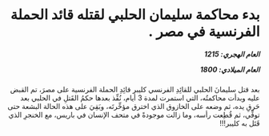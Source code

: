 <h1 dir="rtl">بدء محاكمة سليمان الحلبي لقتله قائد الحملة الفرنسية في مصر .</h1>

<h5 dir="rtl">العام الهجري:  1215

العام الميلادي: 1800

</h5>

<p dir="rtl">بعد قتل سليمانَ الحلبي للقائِدِ الفرنسي كليبر قائِدِ الحملة الفرنسية على مصرَ، تم القبض عليه وبدأت محاكمتُه، التي استمرت لمدة 3 أيام، نُفِّذ بعدها حكمُ القَتلِ في الحلبي بعد حَرقِ يده، ثم وضعه على الخازوق الذي اخترق مؤخِّرتَه، وبَقِيَ على هذه الحالة البشعة حتى توفِّي، ثم قُطِعت رأسه، وما زالت موجودةً في متحف الإنسان في باريس، مع الخنجرِ الذي قَتَل به كليبر!!!</p></br>
